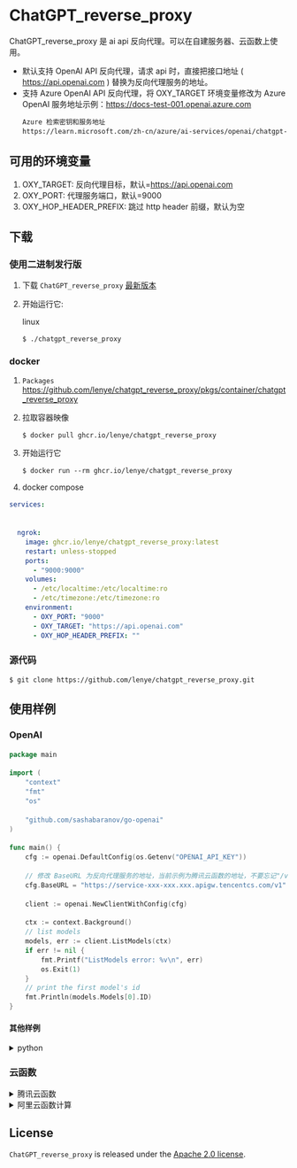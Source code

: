 # ChatGPT_reverse_proxy

ChatGPT_reverse_proxy 是 ai api 反向代理。可以在自建服务器、云函数上使用。

* 默认支持 OpenAI API 反向代理，请求 api 时，直接把接口地址 ( https://api.openai.com ) 替换为反向代理服务的地址。
* 支持 Azure OpenAI API 反向代理，将 OXY_TARGET 环境变量修改为 Azure OpenAI 服务地址示例：https://docs-test-001.openai.azure.com
   ```markdown
   Azure 检索密钥和服务地址
   https://learn.microsoft.com/zh-cn/azure/ai-services/openai/chatgpt-quickstart?tabs=command-line%2Cpython&pivots=programming-language-go
   ```

## 可用的环境变量

1. OXY_TARGET: 反向代理目标，默认=https://api.openai.com
2. OXY_PORT: 代理服务端口，默认=9000
3. OXY_HOP_HEADER_PREFIX: 跳过 http header 前缀，默认为空

## 下载

### 使用二进制发行版

1. 下载 `ChatGPT_reverse_proxy` [最新版本](https://github.com/lenye/chatgpt_reverse_proxy/releases)

1. 开始运行它:

   linux

   ```shell
   $ ./chatgpt_reverse_proxy
   ```

### docker

1. `Packages` https://github.com/lenye/chatgpt_reverse_proxy/pkgs/container/chatgpt_reverse_proxy

1. 拉取容器映像
   ```shell
   $ docker pull ghcr.io/lenye/chatgpt_reverse_proxy
   ```

1. 开始运行它
   ```shell
   $ docker run --rm ghcr.io/lenye/chatgpt_reverse_proxy
   ```
   
1. docker compose
```yaml
services:


  ngrok:
    image: ghcr.io/lenye/chatgpt_reverse_proxy:latest
    restart: unless-stopped
    ports:
      - "9000:9000"
    volumes:
      - /etc/localtime:/etc/localtime:ro
      - /etc/timezone:/etc/timezone:ro
    environment:
      - OXY_PORT: "9000"
      - OXY_TARGET: "https://api.openai.com"
      - OXY_HOP_HEADER_PREFIX: ""
```

### 源代码

```shell
$ git clone https://github.com/lenye/chatgpt_reverse_proxy.git
```

## 使用样例

### OpenAI

```go
package main

import (
	"context"
	"fmt"
	"os"

	"github.com/sashabaranov/go-openai"
)

func main() {
	cfg := openai.DefaultConfig(os.Getenv("OPENAI_API_KEY"))

	// 修改 BaseURL 为反向代理服务的地址，当前示例为腾讯云函数的地址，不要忘记"/v1"
	cfg.BaseURL = "https://service-xxx-xxx.xxx.apigw.tencentcs.com/v1"

	client := openai.NewClientWithConfig(cfg)

	ctx := context.Background()
	// list models
	models, err := client.ListModels(ctx)
	if err != nil {
		fmt.Printf("ListModels error: %v\n", err)
		os.Exit(1)
	}
	// print the first model's id
	fmt.Println(models.Models[0].ID)
}

```

#### 其他样例

<details>
<summary>python</summary>

```python
import os

import openai

openai.api_key = os.getenv("OPENAI_API_KEY")

# 修改 api_base 为反向代理服务的地址，当前示例为腾讯云函数的地址，不要忘记"/v1"
openai.api_base = "https://service-xxx-xxx.xxx.apigw.tencentcs.com/v1"

# list models
models = openai.Model.list()
# print the first model's id
print(models.data[0].id)
```

</details>

### 云函数

<details>
<summary>腾讯云函数</summary>

使用腾讯云函数来搭建 chatGPT 反向代理服务。

#### 预设的环境变量

1. OXY_PORT: 9000 （代理服务端口）
2. OXY_HOP_HEADER_PREFIX: X-SCF （跳过 http header 前缀）

#### ZIP包下载

* 下载地址: https://github.com/lenye/chatgpt_reverse_proxy/releases
* 文件名: tencentcloud_scf_chatgpt_reverse_proxy_v0.x.x_linux_amd64.zip

#### A. 新建云函数

1. 进入腾讯云函数控制台: https://console.cloud.tencent.com/scf/list?rid=15&ns=default
2. “云产品” --> “Serverless” --> “云函数”
3. “函数服务” --> “新建”
    - 点击 “从头开始”
    - 基础配置
        - 函数类型: Web函数
        - 名称: 随便填；例如：chatGPT
        - 地域: 选择境外的美国、加拿大等，推荐“硅谷”
        - 运行环境: Go 1
        - 时区: Asia/Shanghai(北京时间)
    - 函数代码
        - 提交方法: 本地上传zip包
    - 高级配置
        - 启动命令: 自定义模板
    - 环境配置
        - 内存: 128MB
        - 执行超时时间: 180 秒
    - 点击 “完成”

![基础配置.png](docs/new.png)

![高级配置.png](docs/new2.png)

#### B. 函数管理

1. 进入腾讯云函数控制台: https://console.cloud.tencent.com/scf/list?rid=15&ns=default
2. “函数服务” --> 在函数列表中选择刚刚新建函数“chatGPT”
3. “函数管理” --> “函数代码”
    - 访问路径

      复制链接: https://service-xxx-xxx.xxx.apigw.tencentcs.com/release/

![访问路径.png](docs/new3.png)

#### C. chatGPT 反向代理服务，腾讯云函数的地址

访问路径去除 "/release/"，得到 chatGPT 反向代理服务，腾讯云函数的地址:

https://service-xxx-xxx.xxx.apigw.tencentcs.com

请求 chatGPT api 时，直接把接口地址 ( https://api.openai.com ) 替换为腾讯云函数的地址。

</details>

<details>
<summary>阿里云函数计算</summary>

#### 预设的环境变量

1. OXY_PORT: 9000 （代理服务端口）
2. OXY_HOP_HEADER_PREFIX: X-FC （跳过 http header 前缀）

#### ZIP包下载

* 下载地址: https://github.com/lenye/chatgpt_reverse_proxy/releases
* 文件名: aliyun_fc_chatgpt_reverse_proxy_v0.x.x_linux_amd64.zip

#### 创建函数

1. 函数计算控制台选择“服务及函数”
2. 在左上角，选择地域，推荐选择美国
3. 创建服务
4. 创建函数方式：使用自定义运行时创建
5. 请求处理程序类型：处理 HTTP 请求
6. 运行环境：debian9
7. 代码上传方式：通过 ZIP 包上传代码
8. 启动命令：/code/main
9. 监听端口: 9000

https://help.aliyun.com/zh/fc/getting-started/create-a-function-in-the-function-compute-console



</details>


## License

`ChatGPT_reverse_proxy` is released under
the [Apache 2.0 license](https://github.com/lenye/chatgpt_reverse_proxy/blob/main/LICENSE). 